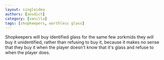 ```yaml
---
layout: singleidea
authors: [aosdict]
category: [vanilla]
tags: [shopkeepers, worthless glass]
---
```

Shopkeepers will buy identified glass for the same few zorkmids they will buy it unidentified, rather than refusing to buy it, because it makes no sense that they buy it when the player doesn't know that it's glass and refuse to when the player does.
